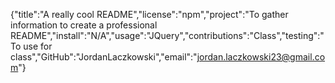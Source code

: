 {"title":"A really cool README","license":"npm","project":"To gather information to create a professional README","install":"N/A","usage":"JQuery","contributions":"Class","testing":"To use for class","GitHub":"JordanLaczkowski","email":"jordan.laczkowski23@gmail.com"}